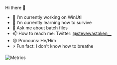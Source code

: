 Hi there 👋
- 🔭 I’m currently working on WinUtil
- 🌱 I’m currently learning how to survive
- 💬 Ask me about batch files
- 📫 How to reach me: Twitter: <a href="https://twitter.com/stevewastaken__?ref_src=twsrc%5Etfw" class="twitter-follow-button" data-show-count="false">@stevewastaken__</a>
- 😄 Pronouns: He/Him
- ⚡ Fun fact: I don't know how to breathe

![Metrics](https://metrics.lecoq.io/SteveYT77?template=terminal&repositories=1&repositories=100&repositories.batch=100&repositories.forks=false&repositories.affiliations=owner&repositories.featured=steveyt77%2Fwinutil&config.timezone=America%2FBogota)

<!--
**SteveYT77/SteveYT77** is a ✨ _special_ ✨ repository because its `README.md` (this file) appears on your GitHub profile.

Here are some ideas to get you started:

- 🔭 I’m currently working on ...
- 🌱 I’m currently learning ...
- 👯 I’m looking to collaborate on ...
- 🤔 I’m looking for help with ...
- 💬 Ask me about ...
- 📫 How to reach me: ...
- 😄 Pronouns: ...
- ⚡ Fun fact: ...
-->
